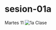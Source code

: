 # sesion-01a
Martes 11
![1a Clase](https://github.com/user-attachments/assets/64ae192c-436b-4611-9b1b-accd272d9b31)


